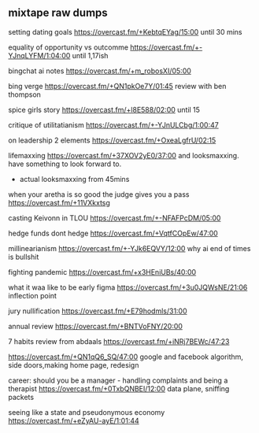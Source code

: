 ## mixtape raw dumps

setting dating goals https://overcast.fm/+KebtqEYag/15:00 until 30 mins

equality of opportunity vs outcomme https://overcast.fm/+-YJnqLYFM/1:04:00 until 1,17ish

bingchat ai notes https://overcast.fm/+m_robosXI/05:00

bing verge https://overcast.fm/+QN1pkOe7Y/01:45 review with ben thompson

spice girls story https://overcast.fm/+l8E588/02:00  until 15

critique of utilitatianism https://overcast.fm/+-YJnULCbg/1:00:47

on leadership 2 elements https://overcast.fm/+OxeaLgfrU/02:15 

lifemaxxing https://overcast.fm/+37XOV2yE0/37:00
and looksmaxxing. have something to look forward to.
- actual looksmaxxing from 45mins


when your aretha is so good the judge gives you a pass https://overcast.fm/+11VXkxtsg

casting Keivonn in TLOU https://overcast.fm/+-NFAFPcDM/05:00

hedge funds dont hedge https://overcast.fm/+VqtfCOpEw/47:00

millinearianism https://overcast.fm/+-YJk6EQVY/12:00 why ai end of times is bullshit

fighting pandemic https://overcast.fm/+x3HEniUBs/40:00

what it waa like to be early figma https://overcast.fm/+3u0JQWsNE/21:06 inflection point


jury nullification https://overcast.fm/+E79hodmls/31:00 


annual review https://overcast.fm/+BNTVoFNY/20:00

7 habits review from abdaals https://overcast.fm/+iNRj7BEWc/47:23


https://overcast.fm/+QN1qQ6_SQ/47:00 google and facebook algorithm, side doors,making home page, redesign



career: should you be a manager - handling complaints and being a therapist https://overcast.fm/+0TxbQNBEI/12:00 data plane, sniffing packets

seeing like a state and pseudonymous economy https://overcast.fm/+eZyAU-ayE/1:01:44


